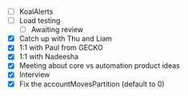 * [ ] KoalAlerts
* [ ] Load testing
  * [ ] Awaiting review
* [x] Catch up with Thu and Liam
* [x] 1:1 with Paul from GECKO
* [x] 1:1 with Nadeesha
* [x] Meeting about core vs automation product ideas
* [x] Interview 
* [x] Fix the accountMovesPartition (default to 0)
